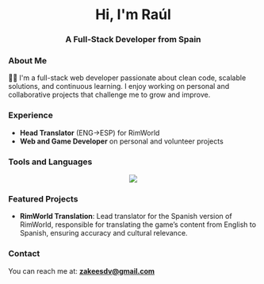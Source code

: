 <h1 align="center">Hi, I'm Raúl</h1>
<h3 align="center">A Full-Stack Developer from Spain</h3>

### About Me
👨‍💻 I'm a full-stack web developer passionate about clean code, scalable solutions, and continuous learning. I enjoy working on personal and collaborative projects that challenge me to grow and improve.

### Experience
- **Head Translator** (ENG->ESP) for RimWorld
- **Web and Game Developer** on personal and volunteer projects

### Tools and Languages
<p align="center">
  <img src="https://skillicons.dev/icons?i=html,css,bootstrap,js,vue,react,angular,php,laravel,cs,java,mysql,nodejs,git,linux" />
</p>

### Featured Projects
- **RimWorld Translation**: Lead translator for the Spanish version of RimWorld, responsible for translating the game’s content from English to Spanish, ensuring accuracy and cultural relevance.

### Contact
You can reach me at: **zakeesdv@gmail.com**
